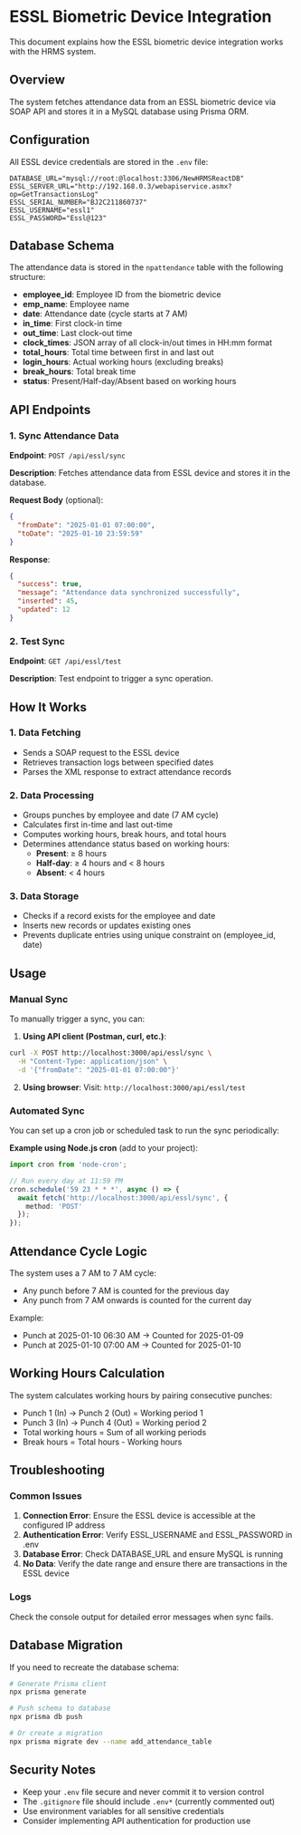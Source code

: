 # ESSL Biometric Device Integration

This document explains how the ESSL biometric device integration works with the HRMS system.

## Overview

The system fetches attendance data from an ESSL biometric device via SOAP API and stores it in a MySQL database using Prisma ORM.

## Configuration

All ESSL device credentials are stored in the `.env` file:

```env
DATABASE_URL="mysql://root:@localhost:3306/NewHRMSReactDB"
ESSL_SERVER_URL="http://192.168.0.3/webapiservice.asmx?op=GetTransactionsLog"
ESSL_SERIAL_NUMBER="BJ2C211860737"
ESSL_USERNAME="essl1"
ESSL_PASSWORD="Essl@123"
```

## Database Schema

The attendance data is stored in the `npattendance` table with the following structure:

- **employee_id**: Employee ID from the biometric device
- **emp_name**: Employee name
- **date**: Attendance date (cycle starts at 7 AM)
- **in_time**: First clock-in time
- **out_time**: Last clock-out time
- **clock_times**: JSON array of all clock-in/out times in HH:mm format
- **total_hours**: Total time between first in and last out
- **login_hours**: Actual working hours (excluding breaks)
- **break_hours**: Total break time
- **status**: Present/Half-day/Absent based on working hours

## API Endpoints

### 1. Sync Attendance Data

**Endpoint**: `POST /api/essl/sync`

**Description**: Fetches attendance data from ESSL device and stores it in the database.

**Request Body** (optional):

```json
{
  "fromDate": "2025-01-01 07:00:00",
  "toDate": "2025-01-10 23:59:59"
}
```

**Response**:

```json
{
  "success": true,
  "message": "Attendance data synchronized successfully",
  "inserted": 45,
  "updated": 12
}
```

### 2. Test Sync

**Endpoint**: `GET /api/essl/test`

**Description**: Test endpoint to trigger a sync operation.

## How It Works

### 1. Data Fetching

- Sends a SOAP request to the ESSL device
- Retrieves transaction logs between specified dates
- Parses the XML response to extract attendance records

### 2. Data Processing

- Groups punches by employee and date (7 AM cycle)
- Calculates first in-time and last out-time
- Computes working hours, break hours, and total hours
- Determines attendance status based on working hours:
  - **Present**: ≥ 8 hours
  - **Half-day**: ≥ 4 hours and < 8 hours
  - **Absent**: < 4 hours

### 3. Data Storage

- Checks if a record exists for the employee and date
- Inserts new records or updates existing ones
- Prevents duplicate entries using unique constraint on (employee_id, date)

## Usage

### Manual Sync

To manually trigger a sync, you can:

1. **Using API client (Postman, curl, etc.)**:

```bash
curl -X POST http://localhost:3000/api/essl/sync \
  -H "Content-Type: application/json" \
  -d '{"fromDate": "2025-01-01 07:00:00"}'
```

2. **Using browser**:
   Visit: `http://localhost:3000/api/essl/test`

### Automated Sync

You can set up a cron job or scheduled task to run the sync periodically:

**Example using Node.js cron** (add to your project):

```typescript
import cron from 'node-cron';

// Run every day at 11:59 PM
cron.schedule('59 23 * * *', async () => {
  await fetch('http://localhost:3000/api/essl/sync', {
    method: 'POST'
  });
});
```

## Attendance Cycle Logic

The system uses a 7 AM to 7 AM cycle:

- Any punch before 7 AM is counted for the previous day
- Any punch from 7 AM onwards is counted for the current day

Example:

- Punch at 2025-01-10 06:30 AM → Counted for 2025-01-09
- Punch at 2025-01-10 07:00 AM → Counted for 2025-01-10

## Working Hours Calculation

The system calculates working hours by pairing consecutive punches:

- Punch 1 (In) → Punch 2 (Out) = Working period 1
- Punch 3 (In) → Punch 4 (Out) = Working period 2
- Total working hours = Sum of all working periods
- Break hours = Total hours - Working hours

## Troubleshooting

### Common Issues

1. **Connection Error**: Ensure the ESSL device is accessible at the configured IP address
2. **Authentication Error**: Verify ESSL_USERNAME and ESSL_PASSWORD in .env
3. **Database Error**: Check DATABASE_URL and ensure MySQL is running
4. **No Data**: Verify the date range and ensure there are transactions in the ESSL device

### Logs

Check the console output for detailed error messages when sync fails.

## Database Migration

If you need to recreate the database schema:

```bash
# Generate Prisma client
npx prisma generate

# Push schema to database
npx prisma db push

# Or create a migration
npx prisma migrate dev --name add_attendance_table
```

## Security Notes

- Keep your `.env` file secure and never commit it to version control
- The `.gitignore` file should include `.env*` (currently commented out)
- Use environment variables for all sensitive credentials
- Consider implementing API authentication for production use
